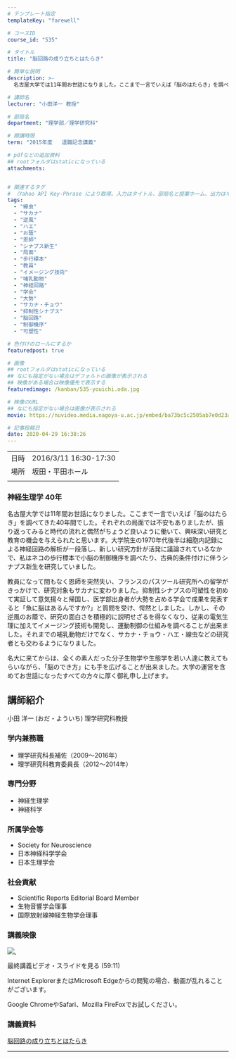 ```yaml
---
# テンプレート指定
templateKey: "farewell"

# コースID
course_id: "535"

# タイトル
title: "脳回路の成り立ちとはたらき"

# 簡単な説明
description: >-
  名古屋大学では11年間お世話になりました。ここまで一言でいえば「脳のはたらき」を調べてきた40年間でした。それぞれの局面では不安もありましたが、振り返ってみると時代の流れと偶然がちょうど良いように働いて、興味深い研究と教育の機会を与えられたと思います。大学院生の1970年代後半は細胞内記録による神経回路の解析が一段落し、新しい研究方針が活発に議論されているなかで、私はネコの歩行標本で小脳の制御 ....

# 講師名
lecturer: "小田洋一 教授"

# 部局名
department: "理学部／理学研究科"

# 開講時限
term: "2015年度	退職記念講義"

# pdfなどの追加資料
## rootフォルダはstaticになっている
attachments:


# 関連するタグ
# （Yahoo API Key-Phrase により取得。入力はタイトル、部局名と授業ホーム、出力はキーフレーズ（tags））
tags:
  - "線虫"
  - "サカナ"
  - "逆風"
  - "ハエ"
  - "お蔭"
  - "恩師"
  - "シナプス新生"
  - "局面"
  - "歩行標本"
  - "教員"
  - "イメージング技術"
  - "哺乳動物"
  - "神経回路"
  - "学会"
  - "大勢"
  - "サカナ・チョウ"
  - "抑制性シナプス"
  - "脳回路"
  - "制御機序"
  - "可塑性"

# 色付けのロールにするか
featuredpost: true

# 画像
## rootフォルダはstaticになっている
## なにも指定がない場合はデフォルトの画像が表示される
## 映像がある場合は映像優先で表示する
featuredimage: /kanban/535-youichi.oda.jpg

# 映像のURL
## なにも指定がない場合は画像が表示される
movie: https://nuvideo.media.nagoya-u.ac.jp/embed/ba73bc5c2505ab7e0d23a305315c001aef6bae9e

# 記事投稿日
date: 2020-04-29 16:38:26
---
```


|   |   |
|---|---|
| 日時 | 2016/3/11  16:30-17:30 |
| 場所 | 坂田・平田ホール |
|   |   |


### 神経生理学 40年

名古屋大学では11年間お世話になりました。ここまで一言でいえば「脳のはたらき」を調べてきた40年間でした。それぞれの局面では不安もありましたが、振り返ってみると時代の流れと偶然がちょうど良いように働いて、興味深い研究と教育の機会を与えられたと思います。大学院生の1970年代後半は細胞内記録による神経回路の解析が一段落し、新しい研究方針が活発に議論されているなかで、私はネコの歩行標本で小脳の制御機序を調べたり、古典的条件付けに伴うシナプス新生を研究していました。

教員になって間もなく恩師を突然失い、フランスのパスツール研究所への留学がきっかけで、研究対象もサカナに変わりました。抑制性シナプスの可塑性を初めて実証して意気揚々と帰国し、医学部出身者が大勢を占める学会で成果を発表すると「魚に脳はあるんですか?」と質問を受け、愕然としました。しかし、その逆風のお蔭で、研究の面白さを積極的に説明せざるを得なくなり、従来の電気生理に加えてイメージング技術も開発し、運動制御の仕組みを調べることが出来ました。それまでの哺乳動物だけでなく、サカナ・チョウ・ハエ・線虫などの研究者とも交わるようになりました。

名大に来てからは、全くの素人だった分子生物学や生態学を若い人達に教えてもらいながら、「脳のでき方」にも手を広げることが出来ました。大学の運営を含めてお世話になったすべての方々に厚く御礼申し上げます。


## 講師紹介

小田 洋一 (おだ・よういち) 理学研究科教授

### 学内兼務職

* 理学研究科長補佐（2009～2016年）
* 理学研究科教育委員長（2012～2014年）

### 専門分野

* 神経生理学
* 神経科学

### 所属学会等

* Society for Neuroscience
* 日本神経科学学会
* 日本生理学会

### 社会貢献

* Scientific Reports Editorial Board Member
* 生物音響学会理事
* 国際放射線神経生物学会理事


### 講義映像

[![&nbsp;](https://ocw.nagoya-u.jp/files/535/thumnail.jpg) ](https://nuvideo.media.nagoya-u.ac.jp/embed/ba73bc5c2505ab7e0d23a305315c001aef6bae9e)

最終講義ビデオ・スライドを見る (59:11)



Internet ExplorerまたはMicrosoft Edgeからの閲覧の場合、動画が乱れることがございます。

Google ChromeやSafari、Mozilla FireFoxでお試しください。


### 講義資料
[脳回路の成り立ちとはたらき](https://ocw.nagoya-u.jp/files/535/handout1.pdf) 




-----